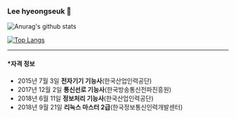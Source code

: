 ### Lee hyeongseuk 👋   

![Anurag's github stats](https://github-readme-stats.vercel.app/api?username=leehyeongseck&show_icons=true&theme=dark)   

[![Top Langs](https://github-readme-stats.vercel.app/api/top-langs/?username=leehyeongseck&show_icons=true)](https://github.com/anuraghazra/github-readme-stats)   

***   

#### *자격 정보   
  - 2015년 7월 3일 **전자기기 기능사**(한국산업인력공단)   
  - 2017년 12월 2일 **통신선로 기능사**(한국방송통신전파진흥원)   
  - 2018년 6월 11일 **정보처리 기능사**(한국산업인력공단)   
  - 2018년 9월 21일 **리눅스 마스터 2급**(한국정보통신인력개발센터)   


<!--
**leehyeongseck/leehyeongseck** is a ✨ _special_ ✨ repository because its `README.md` (this file) appears on your GitHub profile.

Here are some ideas to get you started:

- 🔭 I’m currently working on ...
- 🌱 I’m currently learning ...
- 👯 I’m looking to collaborate on ...
- 🤔 I’m looking for help with ...
- 💬 Ask me about ...
- 📫 How to reach me: ...
- 😄 Pronouns: ...
- ⚡ Fun fact: ...
-->
